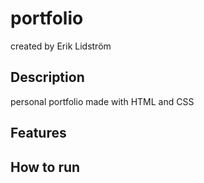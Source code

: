 # portfolio
created by Erik Lidström

## Description
personal portfolio made with HTML and CSS

## Features


## How to run

